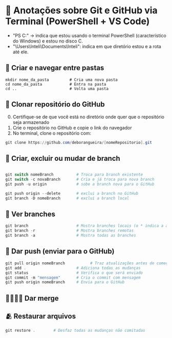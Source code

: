# 🧠 Anotações sobre Git e GitHub via Terminal (PowerShell + VS Code)

- "PS C:" → indica que estou usando o terminal PowerShell (característico do Windows) e estou no disco C.
- "\Users\Inteli\Documents\Inteli": indica em que diretório estou e a rota até ele. 


## 📁 Criar e navegar entre pastas

```
mkdir nome_da_pasta         # Cria uma nova pasta
cd nome_da_pasta            # Entra na pasta
cd ..                       # Volta uma pasta
```

## 🔗 Clonar repositório do GitHub

0. Certifique-se de que você está no diretório onde quer que o repositório seja armazenado
1. Crie o repositório no GitHub e copie o link do navegador  
2. No terminal, clone o repositório com:

```powershell
git clone https://github.com/deborangueira/[nomeRepositorio].git
```

## 🌿 Criar, excluir ou mudar de branch

```powershell

git switch nomeBranch          # Troca para branch existente
git switch -c novaBranch       # Cria e já troca para nova branch
git push -u origin             # sobe a branch nova para o GitHub

git push origin --delete       # exclui a branch no GitHub
git branch -D nomeBranch       # exclui a branch local
```
## 🌳 Ver branches

```powershell
git branch                     # Mostra branches locais (o * indica a atual)
git branch -r                  # Mostra branches remotas
git branch -a                  # Mostra todas as branches
```

## 🚀 Dar push (enviar para o GitHub)

```powershell
git pull origin nomeBranch           # Traz atualizações antes de começar
git add .                      # Adiciona todas as mudanças
git status                     # Verifica o que será enviado
git commit -m "mensagem"       # Cria o commit com mensagem
git push origin nomeBranch     # Envia para o GitHub
```

## 🫱🏼‍🫲🏼 Dar merge



## 🫂 Restaurar arquivos

```powershell
git restore .        # Desfaz todas as mudanças não comitadas
```